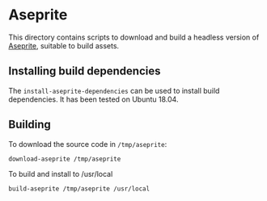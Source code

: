# Aseprite

This directory contains scripts to download and build a headless version of
[Aseprite][], suitable to build assets.

[Aseprite]: https://www.aseprite.org

## Installing build dependencies

The `install-aseprite-dependencies` can be used to install build dependencies.
It has been tested on Ubuntu 18.04.

## Building

To download the source code in `/tmp/aseprite`:

    download-aseprite /tmp/aseprite

To build and install to /usr/local

    build-aseprite /tmp/aseprite /usr/local
